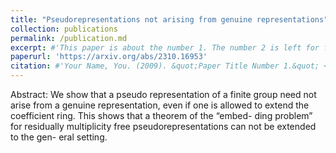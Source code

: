 ```yaml
---
title: "Pseudorepresentations not arising from genuine representations"
collection: publications
permalink: /publication.md
excerpt: #'This paper is about the number 1. The number 2 is left for future work.'
paperurl: 'https://arxiv.org/abs/2310.16953'
citation: #'Your Name, You. (2009). &quot;Paper Title Number 1.&quot; <i>Journal 1</i>. 1(1).'
---
```


Abstract: We show that a pseudo representation of a finite group need not arise from a genuine
representation, even if one is allowed to extend the coefficient ring. This shows that a theorem of the “embed-
ding problem” for residually multiplicity free pseudorepresentations can not be extended to the gen-
eral setting.
